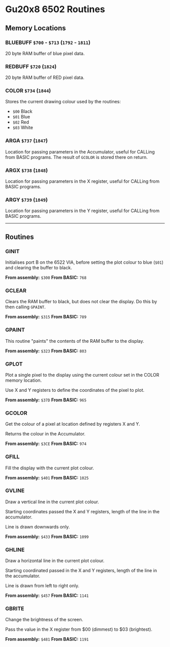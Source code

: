 # Gu20x8 6502 Routines



## Memory Locations

### BLUEBUFF `$700` - `$713` (`1792` - `1811`)

20 byte RAM buffer of blue pixel data.


### REDBUFF `$720` (`1824`)

20 byte RAM buffer of RED pixel data.


### COLOR `$734` (`1844`)

Stores the current drawing colour used by the routines:

- `$00` Black
- `$01` Blue
- `$02` Red
- `$03` White


### ARGA `$737` (`1847`)

Location for passing parameters in the Accumulator, useful for CALLing from BASIC programs. The result of `GCOLOR` is stored there on return.


### ARGX `$738` (`1848`)

Location for passing parameters in the X register, useful for CALLing from BASIC programs.


### ARGY `$739` (`1849`)

Location for passing parameters in the Y register, useful for CALLing from BASIC programs.

---

## Routines

### GINIT

Initialises port B on the 6522 VIA, before setting the plot colour to blue (`$01`) and clearing the buffer to black.

**From assembly:** `$300`
**From BASIC:** `768`


### GCLEAR

Clears the RAM buffer to black, but does not clear the display. Do this by then calling `GPAINT`.

**From assembly:** `$315`
**From BASIC:** `789`


### GPAINT

This routine "paints" the contents of the RAM buffer to the display.

**From assembly:** `$323`
**From BASIC:** `803`


### GPLOT

Plot a single pixel to the display using the current colour set in the COLOR memory location. 

Use X and Y registers to define the coordinates of the pixel to plot. 

**From assembly:** `$37D`
**From BASIC:** `965`


### GCOLOR

Get the colour of a pixel at location defined by registers X and Y.

Returns the colour in the Accumulator.

**From assembly:** `$3CE`
**From BASIC:** `974`


### GFILL

Fill the display with the current plot colour.

**From assembly:** `$401`
**From BASIC:** `1025`


### GVLINE

Draw a vertical line in the current plot colour.

Starting coordinates passed the X and Y registers, length of the line in the accumulator.

Line is drawn downwards only.

**From assembly:** `$433`
**From BASIC:** `1099`


### GHLINE

Draw a horizontal line in the current plot colour.

Starting coordinated passed in the X and Y registers, length of the line in the accumulator.

Line is drawn from left to right only.

**From assembly:** `$457`
**From BASIC:** `1141`


### GBRITE

Change the brightness of the screen.

Pass the value in the X register from $00 (dimmest) to $03 (brightest).

**From assembly:** `$481`
**From BASIC:** `1191`